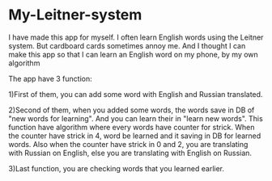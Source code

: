 # My-Leitner-system
I have made this app for myself. I often learn English words using the Leitner system.
But cardboard cards sometimes annoy me. And I thought I can make this app so that I can learn an English word on my phone, by my own algorithm

The app have 3 function:

  1)First of them, you can add some word with English and Russian translated.
  
  2)Second of them, when you added some words, the words save in DB of "new words for learning". And you can learn their in "learn new words". 
  This function have algorithm where every words have counter for strick.
  When the counter have strick in 4, word be learned and it saving in DB for learned words.
  Also when the counter have strick in 0 and 2, you are translating with Russian on English, else you are translating with English on Russian.
  
  3)Last function, you are checking words that you learned earlier.
